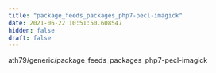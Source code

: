```yaml
---
title: "package_feeds_packages_php7-pecl-imagick"
date: 2021-06-22 10:51:50.608547
hidden: false
draft: false
---
```


ath79/generic/package_feeds_packages_php7-pecl-imagick

